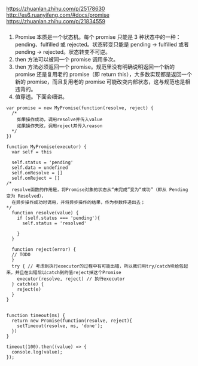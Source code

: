 https://zhuanlan.zhihu.com/p/25178630  
http://es6.ruanyifeng.com/#docs/promise  
https://zhuanlan.zhihu.com/p/21834559  

### 
1. Promise 本质是一个状态机。每个 promise 只能是 3 种状态中的一种：pending、fulfilled 或 rejected。状态转变只能是 pending -> fulfilled 或者 pending -> rejected。状态转变不可逆。
2. then 方法可以被同一个 promise 调用多次。
3. then 方法必须返回一个 promise。规范里没有明确说明返回一个新的 promise 还是复用老的 promise（即 return this），大多数实现都是返回一个新的 promise，而且复用老的 promise 可能改变内部状态，这与规范也是相违背的。
4. 值穿透。下面会细讲。

```
var promise = new MyPromise(function(resolve, reject) {
  /*
    如果操作成功，调用resolve并传入value
    如果操作失败，调用reject并传入reason
  */
})

function MyPromise(executor) {
  var self = this

  self.status = 'pending'
  self.data = undefined
  self.onResolve = []
  self.onReject = []
/*
  resolve函数的作用是，将Promise对象的状态从“未完成”变为“成功”（即从 Pending 变为 Resolved），
  在异步操作成功时调用，并将异步操作的结果，作为参数传递出去；
*/
  function resolve(value) {
    if (self.status === 'pending'){
      self.status = 'resolved'

    }
  }

  function reject(error) {
  // TODO
  }
  try { // 考虑到执行executor的过程中有可能出错，所以我们用try/catch块给包起来，并且在出错后以catch到的值reject掉这个Promise
    executor(resolve, reject) // 执行executor
  } catch(e) {
    reject(e)
  }
}


function timeout(ms) {
  return new Promise(function(resolve, reject){
    setTimeout(resolve, ms, 'done');
  })
}

timeout(100).then((value) => {
  console.log(value);
});
```







































